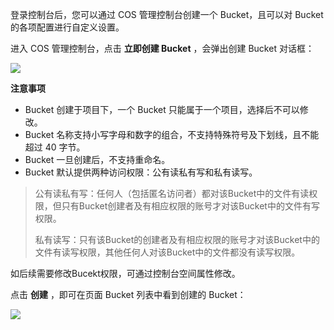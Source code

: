 登录控制台后，您可以通过 COS 管理控制台创建一个 Bucket，且可以对 Bucket 的各项配置进行自定义设置。

进入 COS 管理控制台，点击 **立即创建 Bucket** ，会弹出创建 Bucket 对话框：

![](https://mccdn.qcloud.com/static/img/a72342e5d10c18ccba9dde905fcd8695/image.png)

**注意事项**

- Bucket 创建于项目下，一个 Bucket 只能属于一个项目，选择后不可以修改。
- Bucket 名称支持小写字母和数字的组合，不支持特殊符号及下划线，且不能超过 40 字节。
- Bucket 一旦创建后，不支持重命名。
- Bucket 默认提供两种访问权限：公有读私有写和私有读写。

> 公有读私有写：任何人（包括匿名访问者）都对该Bucket中的文件有读权限，但只有Bucket创建者及有相应权限的账号才对该Bucket中的文件有写权限。
>
> 
> 私有读写：只有该Bucket的创建者及有相应权限的账号才对该Bucket中的文件有读写权限，其他任何人对该Bucket中的文件都没有读写权限。

如后续需要修改Bucekt权限，可通过控制台空间属性修改。

点击 **创建** ，即可在页面 Bucket 列表中看到创建的 Bucket：

![](https://mccdn.qcloud.com/static/img/0e3624e28cd0fa0f2d95da6492d55c72/image.jpg)












